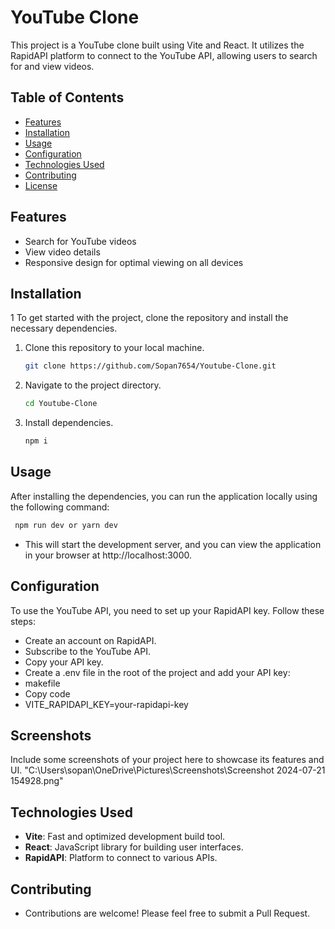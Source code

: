 # YouTube Clone

This project is a YouTube clone built using Vite and React. It utilizes the RapidAPI platform to connect to the YouTube API, allowing users to search for and view videos.

## Table of Contents

- [Features](##features)
- [Installation](##installation)
- [Usage](##usage)
- [Configuration](##configuration)
- [Technologies Used](##technologies-used)
- [Contributing](##contributing)
- [License](##license)

## Features

- Search for YouTube videos
- View video details
- Responsive design for optimal viewing on all devices

## Installation

1 To get started with the project, clone the repository and install the necessary dependencies.

1. Clone this repository to your local machine.
   ```bash
   git clone https://github.com/Sopan7654/Youtube-Clone.git
   ```
2. Navigate to the project directory.
   ```bash
   cd Youtube-Clone
   ```
3. Install dependencies.
   ```bash
   npm i
   ```   
   
## Usage
After installing the dependencies, you can run the application locally using the following command:
```bash
 npm run dev or yarn dev
   ```   
- This will start the development server, and you can view the application in your browser at http://localhost:3000.

## Configuration
To use the YouTube API, you need to set up your RapidAPI key. Follow these steps:

- Create an account on RapidAPI.
- Subscribe to the YouTube API.
- Copy your API key.
- Create a .env file in the root of the project and add your API key:
- makefile
- Copy code
- VITE_RAPIDAPI_KEY=your-rapidapi-key

 ## Screenshots
 Include some screenshots of your project here to showcase its features and UI.
"C:\Users\sopan\OneDrive\Pictures\Screenshots\Screenshot 2024-07-21 154928.png" 

## Technologies Used
- **Vite**: Fast and optimized development build tool.
- **React**: JavaScript library for building user interfaces.
- **RapidAPI**: Platform to connect to various APIs.

## Contributing
- Contributions are welcome! Please feel free to submit a Pull Request.



